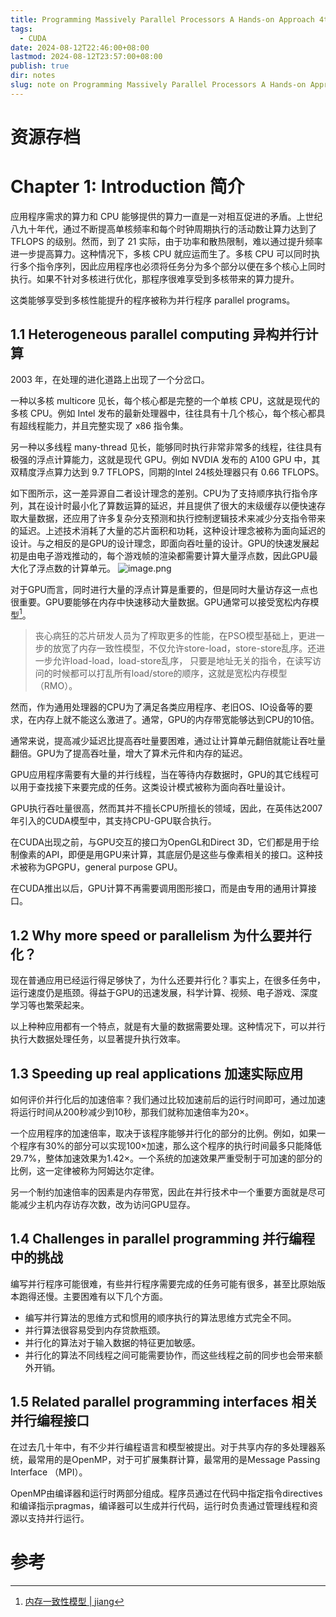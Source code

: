 ```yaml
---
title: Programming Massively Parallel Processors A Hands-on Approach 4th Edition 学习笔记
tags:
  - CUDA
date: 2024-08-12T22:46:00+08:00
lastmod: 2024-08-12T23:57:00+08:00
publish: true
dir: notes
slug: note on Programming Massively Parallel Processors A Hands-on Approach 4th Edition
---
```


# 资源存档

# Chapter 1: Introduction 简介

应用程序需求的算力和 CPU 能够提供的算力一直是一对相互促进的矛盾。上世纪八九十年代，通过不断提高单核频率和每个时钟周期执行的活动数让算力达到了 TFLOPS 的级别。然而，到了 21 实际，由于功率和散热限制，难以通过提升频率进一步提高算力。这种情况下，多核 CPU 就应运而生了。多核 CPU 可以同时执行多个指令序列，因此应用程序也必须将任务分为多个部分以便在多个核心上同时执行。如果不针对多核进行优化，那程序很难享受到多核带来的算力提升。

这类能够享受到多核性能提升的程序被称为并行程序 parallel programs。

## 1.1 Heterogeneous parallel computing 异构并行计算

2003 年，在处理的进化道路上出现了一个分岔口。

一种以多核 multicore 见长，每个核心都是完整的一个单核 CPU，这就是现代的多核 CPU。例如 Intel 发布的最新处理器中，往往具有十几个核心，每个核心都具有超线程能力，并且完整实现了 x86 指令集。

另一种以多线程 many-thread 见长，能够同时执行非常非常多的线程，往往具有极强的浮点计算能力，这就是现代 GPU。例如 NVDIA 发布的 A100 GPU 中，其双精度浮点算力达到 9.7 TFLOPS，同期的Intel 24核处理器只有 0.66 TFLOPS。

如下图所示，这一差异源自二者设计理念的差别。CPU为了支持顺序执行指令序列，其在设计时最小化了算数运算的延迟，并且提供了很大的末级缓存以便快速存取大量数据，还应用了许多复杂分支预测和执行控制逻辑技术来减少分支指令带来的延迟。上述技术消耗了大量的芯片面积和功耗，这种设计理念被称为面向延迟的设计。与之相反的是GPU的设计理念，即面向吞吐量的设计。GPU的快速发展起初是由电子游戏推动的，每个游戏帧的渲染都需要计算大量浮点数，因此GPU最大化了浮点数的计算单元。
![image.png](https://pics.zhouxin.space/202408130000613.png?x-oss-process=image/quality,q_90/format,webp)

对于GPU而言，同时进行大量的浮点计算是重要的，但是同时大量访存这一点也很重要。GPU要能够在内存中快速移动大量数据。GPU通常可以接受宽松内存模型[^1]。

> 丧心病狂的芯片研发人员为了榨取更多的性能，在PSO模型基础上，更进一步的放宽了内存一致性模型，不仅允许store-load，store-store乱序。还进一步允许load-load，load-store乱序， 只要是地址无关的指令，在读写访问的时候都可以打乱所有load/store的顺序，这就是宽松内存模型（RMO）。

然而，作为通用处理器的CPU为了满足各类应用程序、老旧OS、IO设备等的要求，在内存上就不能这么激进了。通常，GPU的内存带宽能够达到CPU的10倍。

通常来说，提高减少延迟比提高吞吐量要困难，通过让计算单元翻倍就能让吞吐量翻倍。GPU为了提高吞吐量，增大了算术元件和内存的延迟。

GPU应用程序需要有大量的并行线程，当在等待内存数据时，GPU的其它线程可以用于查找接下来要完成的任务。这类设计模式被称为面向吞吐量设计。

GPU执行吞吐量很高，然而其并不擅长CPU所擅长的领域，因此，在英伟达2007年引入的CUDA模型中，其支持CPU-GPU联合执行。

在CUDA出现之前，与GPU交互的接口为OpenGL和Direct 3D，它们都是用于绘制像素的API，即便是用GPU来计算，其底层仍是这些与像素相关的接口。这种技术被称为GPGPU，general purpose GPU。

在CUDA推出以后，GPU计算不再需要调用图形接口，而是由专用的通用计算接口。

## 1.2 Why more speed or parallelism 为什么要并行化？
现在普通应用已经运行得足够快了，为什么还要并行化？事实上，在很多任务中，运行速度仍是瓶颈。得益于GPU的迅速发展，科学计算、视频、电子游戏、深度学习等也繁荣起来。

以上种种应用都有一个特点，就是有大量的数据需要处理。这种情况下，可以并行执行大数据处理任务，以显著提升执行效率。

## 1.3 Speeding up real applications 加速实际应用
如何评价并行化后的加速倍率？我们通过比较加速前后的运行时间即可，通过加速将运行时间从200秒减少到10秒，那我们就称加速倍率为20×。

一个应用程序的加速倍率，取决于该程序能够并行化的部分的比例。例如，如果一个程序有30%的部分可以实现100×加速，那么这个程序的执行时间最多只能降低29.7%，整体加速效果为1.42×。一个系统的加速效果严重受制于可加速的部分的比例，这一定律被称为阿姆达尔定律。

另一个制约加速倍率的因素是内存带宽，因此在并行技术中一个重要方面就是尽可能减少主机内存访存次数，改为访问GPU显存。

## 1.4 Challenges in parallel programming 并行编程中的挑战
编写并行程序可能很难，有些并行程序需要完成的任务可能有很多，甚至比原始版本跑得还慢。主要困难有以下几个方面。

- 编写并行算法的思维方式和惯用的顺序执行的算法思维方式完全不同。
- 并行算法很容易受到内存贷款瓶颈。
- 并行化的算法对于输入数据的特征更加敏感。
- 并行化的算法不同线程之间可能需要协作，而这些线程之前的同步也会带来额外开销。

## 1.5 Related parallel programming interfaces 相关并行编程接口

在过去几十年中，有不少并行编程语言和模型被提出。对于共享内存的多处理器系统，最常用的是OpenMP，对于可扩展集群计算，最常用的是Message Passing Interface （MPI）。

OpenMP由编译器和运行时两部分组成。程序员通过在代码中指定指令directives和编译指示pragmas，编译器可以生成并行代码，运行时负责通过管理线程和资源以支持并行运行。


# 参考

[^1]: [内存一致性模型 | jiang](https://gfjiangly.github.io/cpu_parallel/memory_consistency_model.html#RMO%EF%BC%9A%E5%AE%BD%E6%9D%BE%E5%86%85%E5%AD%98%E6%A8%A1%E5%9E%8B)